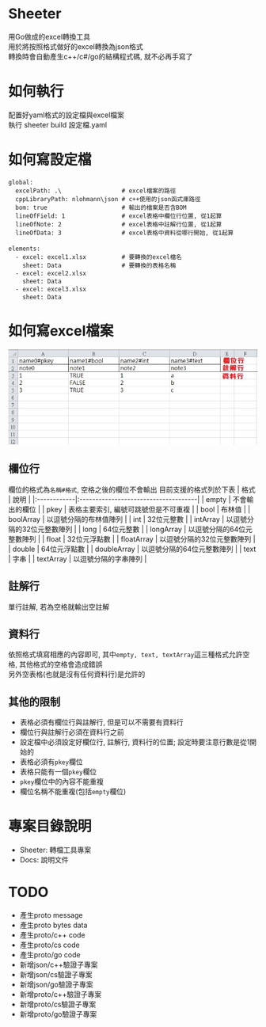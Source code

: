 # Sheeter
用Go做成的excel轉換工具  
用於將按照格式做好的excel轉換為json格式  
轉換時會自動產生c++/c#/go的結構程式碼, 就不必再手寫了  

# 如何執行
配置好yaml格式的設定檔與excel檔案  
執行 sheeter build 設定檔.yaml

# 如何寫設定檔
```
global:
  excelPath: .\                 # excel檔案的路徑
  cppLibraryPath: nlohmann\json # c++使用的json函式庫路徑
  bom: true                     # 輸出的檔案是否含BOM
  lineOfField: 1                # excel表格中欄位行位置, 從1起算
  lineOfNote: 2                 # excel表格中註解行位置, 從1起算
  lineOfData: 3                 # excel表格中資料從哪行開始, 從1起算

elements:
  - excel: excel1.xlsx          # 要轉換的excel檔名
    sheet: Data                 # 要轉換的表格名稱
  - excel: excel2.xlsx
    sheet: Data
  - excel: excel3.xlsx
    sheet: Data
```

# 如何寫excel檔案
![excel_example](Docs/excel_example.jpg)

## 欄位行
欄位的格式為`名稱#格式`, 空格之後的欄位不會輸出
目前支援的格式列於下表
| 格式        | 說明                                 |
|:------------|:-------------------------------------|
| empty       | 不會輸出的欄位                       |
| pkey        | 表格主要索引, 編號可跳號但是不可重複 |
| bool        | 布林值                               |
| boolArray   | 以逗號分隔的布林值陣列               |
| int         | 32位元整數                           |
| intArray    | 以逗號分隔的32位元整數陣列           |
| long        | 64位元整數                           |
| longArray   | 以逗號分隔的64位元整數陣列           |
| float       | 32位元浮點數                         |
| floatArray  | 以逗號分隔的32位元整數陣列           |
| double      | 64位元浮點數                         |
| doubleArray | 以逗號分隔的64位元整數陣列           |
| text        | 字串                                 |
| textArray   | 以逗號分隔的字串陣列                 |

## 註解行
單行註解, 若為空格就輸出空註解

## 資料行
依照格式填寫相應的內容即可, 其中`empty, text, textArray`這三種格式允許空格, 其他格式的空格會造成錯誤  
另外空表格(也就是沒有任何資料行)是允許的

## 其他的限制
* 表格必須有欄位行與註解行, 但是可以不需要有資料行
* 欄位行與註解行必須在資料行之前
* 設定檔中必須設定好欄位行, 註解行, 資料行的位置; 設定時要注意行數是從1開始的
* 表格必須有`pkey`欄位
* 表格只能有一個`pkey`欄位
* `pkey`欄位中的內容不能重複
* 欄位名稱不能重複(包括`empty`欄位)

# 專案目錄說明
* Sheeter: 轉檔工具專案
* Docs: 說明文件

# TODO
* 產生proto message
* 產生proto bytes data
* 產生proto/c++ code
* 產生proto/cs code
* 產生proto/go code
* 新增json/c++驗證子專案
* 新增json/cs驗證子專案
* 新增json/go驗證子專案
* 新增proto/c++驗證子專案
* 新增proto/cs驗證子專案
* 新增proto/go驗證子專案
